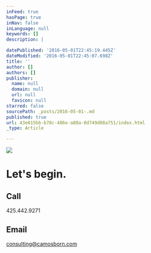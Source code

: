 ```yaml
---
inFeed: true
hasPage: true
inNav: false
inLanguage: null
keywords: []
description: |

datePublished: '2016-05-01T22:45:19.445Z'
dateModified: '2016-05-01T22:45:07.698Z'
title: ''
author: []
authors: []
publisher:
  name: null
  domain: null
  url: null
  favicon: null
starred: false
sourcePath: _posts/2016-05-01-.md
published: true
url: 43e015bb-b78c-486e-a88a-0d749d08a751/index.html
_type: Article

---
```

![](https://the-grid-user-content.s3-us-west-2.amazonaws.com/cc056988-6f2c-454b-9e88-39a9b20e9cb4.jpg)

# 

# Let's begin.

## Call

425.442.9271

## Email

[consulting@camosborn.com][0]

[0]: mailto:consulting@camosborn.com